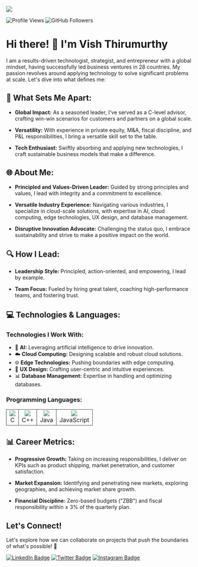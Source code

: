 <img src="https://firebasestorage.googleapis.com/v0/b/blog-application-16fb6.appspot.com/o/Images%2F233159bd-d35e-4dea-9b61-3fe82f1c6bf3?alt=media&token=a31e44dd-d478-4065-be46-3b2fa95b0967">

<br>

![Profile Views](https://komarev.com/ghpvc/?username=vthirumurthy&color=grey)
![GitHub Followers](https://img.shields.io/github/followers/vthirumurthy?style=social)

# Hi there! 👋 I'm Vish Thirumurthy 

I am a results-driven technologist, strategist, and entrepreneur with a global mindset, having successfully led business ventures in 28 countries. My passion revolves around applying technology to solve significant problems at scale. Let's dive into what defines me:

## 🚀 What Sets Me Apart:

- **Global Impact:** As a seasoned leader, I've served as a C-level advisor, crafting win-win scenarios for customers and partners on a global scale.

- **Versatility:** With experience in private equity, M&A, fiscal discipline, and P&L responsibilities, I bring a versatile skill set to the table.

- **Tech Enthusiast:** Swiftly absorbing and applying new technologies, I craft sustainable business models that make a difference.

## 🌐 About Me:

- **Principled and Values-Driven Leader:** Guided by strong principles and values, I lead with integrity and a commitment to excellence.

- **Versatile Industry Experience:** Navigating various industries, I specialize in cloud-scale solutions, with expertise in AI, cloud computing, edge technologies, UX design, and database management.

- **Disruptive Innovation Advocate:** Challenging the status quo, I embrace sustainability and strive to make a positive impact on the world.

## 🔍 How I Lead:

- **Leadership Style:** Principled, action-oriented, and empowering, I lead by example.

- **Team Focus:** Fueled by hiring great talent, coaching high-performance teams, and fostering trust.

## 💻 Technologies & Languages:

### Technologies I Work With:

- 🤖 **AI:** Leveraging artificial intelligence to drive innovation.
- ☁️ **Cloud Computing:** Designing scalable and robust cloud solutions.
- 🌐 **Edge Technologies:** Pushing boundaries with edge computing.
- 🎨 **UX Design:** Crafting user-centric and intuitive experiences.
- 📊 **Database Management:** Expertise in handling and optimizing databases.

### Programming Languages:

<table>
    <tr>
        <td align="center" style="border:1px solid #3A424A">
            <img src="https://img.shields.io/badge/C-%23A8B9CC.svg?style=for-the-badge&logo=c&logoColor=white">
            <br>C
        </td>
        <td align="center" style="border:1px solid #3A424A">
            <img src="https://img.shields.io/badge/C++-%2300599C.svg?style=for-the-badge&logo=c%2B%2B&logoColor=white">
            <br>C++
        </td>
        <td align="center" style="border:1px solid #3A424A">
            <img src="https://img.shields.io/badge/Java-%23ED8B00.svg?style=for-the-badge&logo=java&logoColor=white">
            <br>Java
        </td>
        <td align="center" style="border:1px solid #3A424A">
            <img src="https://img.shields.io/badge/JavaScript-%23F7DF1E.svg?style=for-the-badge&logo=javascript&logoColor=black">
            <br>JavaScript
        </td>
    </tr>
</table>

## 📊 Career Metrics:

- **Progressive Growth:** Taking on increasing responsibilities, I deliver on KPIs such as product shipping, market penetration, and customer satisfaction.

- **Market Expansion:** Identifying and penetrating new markets, exploring geographies, and achieving market share growth.

- **Financial Discipline:** Zero-based budgets ("ZBB") and fiscal responsibility within ± 3% of the quarterly plan.

## Let's Connect!

Let's explore how we can collaborate on projects that push the boundaries of what's possible! 🚀

[![LinkedIn Badge](https://img.shields.io/badge/-YourLinkedIn-blue?style=flat-square&logo=Linkedin&logoColor=white&link=YourLinkedInLink)](https://www.linkedin.com/in/vthirumurthy)
[![Twitter Badge](https://img.shields.io/badge/-YourTwitter-blue?style=flat-square&logo=Twitter&logoColor=white&link=YourTwitterLink)](https://twitter.com/vthirumurthy)
[![Instagram Badge](https://img.shields.io/badge/-YourInstagram-purple?style=flat-square&logo=Instagram&logoColor=white&link=YourInstagramLink)](YourInstagramLink)

